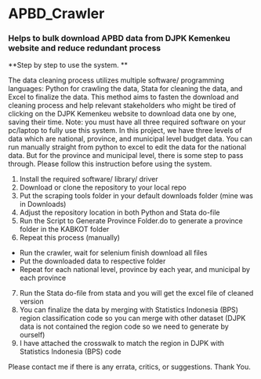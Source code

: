# APBD_Crawler
### Helps to bulk download APBD data from DJPK Kemenkeu website and reduce redundant process

**Step by step to use the system. **

The data cleaning process utilizes multiple software/ programming languages: Python for crawling the data, Stata for cleaning the data, and Excel to finalize the data. This method aims to fasten the download and cleaning process and help relevant stakeholders who might be tired of clicking on the DJPK Kemenkeu website to download data one by one, saving their time. 
Note: you must have all three required software on your pc/laptop to fully use this system.
In this project, we have three levels of data which are national, province, and municipal level budget data. You can run manually straight from python to excel to edit the data for the national data. But for the province and municipal level, there is some step to pass through. 
Please follow this instruction before using the system. 
1. Install the required software/ library/ driver
2. Download or clone the repository to your local repo
3. Put the scraping tools folder in your default downloads folder (mine was in Downloads)
4. Adjust the repository location in both Python and Stata do-file
5. Run the Script to Generate Province Folder.do to generate a province folder in the KABKOT folder
6. Repeat this process (manually)
  - Run the crawler, wait for selenium finish download all files 
  - Put the downloaded data to respective folder
  - Repeat for each national level, province by each year, and municipal by each province
7. Run the Stata do-file from stata and you will get the excel file of cleaned version
8. You can finalize the data by merging with Statistics Indonesia (BPS) region classification code so you can merge with other dataset (DJPK data is not contained the region code so we need to generate by ourself)
9. I have attached the crosswalk to match the region in DJPK with Statistics Indonesia (BPS) code

Please contact me if there is any errata, critics, or suggestions. Thank You.
